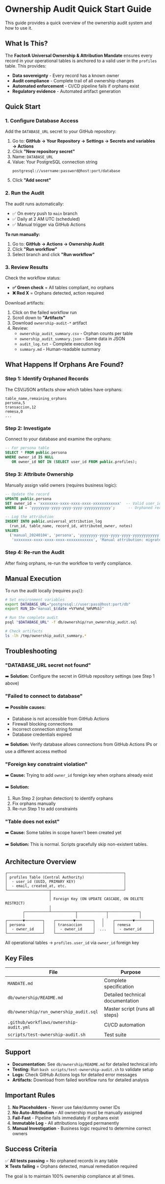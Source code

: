 # Ownership Audit Quick Start Guide

This guide provides a quick overview of the ownership audit system and how to use it.

## What Is This?

The **FactorA Universal Ownership & Attribution Mandate** ensures every record in your operational tables is anchored to a valid user in the `profiles` table. This provides:

- **Data sovereignty** - Every record has a known owner
- **Audit compliance** - Complete trail of all ownership changes
- **Automated enforcement** - CI/CD pipeline fails if orphans exist
- **Regulatory evidence** - Automated artifact generation

## Quick Start

### 1. Configure Database Access

Add the `DATABASE_URL` secret to your GitHub repository:

1. Go to: **GitHub → Your Repository → Settings → Secrets and variables → Actions**
2. Click **"New repository secret"**
3. Name: `DATABASE_URL`
4. Value: Your PostgreSQL connection string
   ```
   postgresql://username:password@host:port/database
   ```
5. Click **"Add secret"**

### 2. Run the Audit

The audit runs automatically:
- ✅ On every push to `main` branch
- ✅ Daily at 2 AM UTC (scheduled)
- ✅ Manual trigger via GitHub Actions

**To run manually:**
1. Go to: **GitHub → Actions → Ownership Audit**
2. Click **"Run workflow"**
3. Select branch and click **"Run workflow"**

### 3. Review Results

Check the workflow status:
- **✅ Green check** = All tables compliant, no orphans
- **❌ Red X** = Orphans detected, action required

Download artifacts:
1. Click on the failed workflow run
2. Scroll down to **"Artifacts"**
3. Download `ownership-audit-*` artifact
4. Review:
   - `ownership_audit_summary.csv` - Orphan counts per table
   - `ownership_audit_summary.json` - Same data in JSON
   - `audit_log.txt` - Complete execution log
   - `summary.md` - Human-readable summary

## What Happens If Orphans Are Found?

### Step 1: Identify Orphaned Records

The CSV/JSON artifacts show which tables have orphans:

```csv
table_name,remaining_orphans
persona,5
transaccion,12
remesa,0
...
```

### Step 2: Investigate

Connect to your database and examine the orphans:

```sql
-- For persona table
SELECT * FROM public.persona 
WHERE owner_id IS NULL 
   OR owner_id NOT IN (SELECT user_id FROM public.profiles);
```

### Step 3: Attribute Ownership

Manually assign valid owners (requires business logic):

```sql
-- Update the record
UPDATE public.persona 
SET owner_id = 'xxxxxxxx-xxxx-xxxx-xxxx-xxxxxxxxxxxx'  -- Valid user_id from profiles
WHERE id = 'yyyyyyyy-yyyy-yyyy-yyyy-yyyyyyyyyyyy';      -- Orphaned record id

-- Log the attribution
INSERT INTO public.universal_attribution_log 
  (run_id, table_name, record_id, attributed_owner, notes)
VALUES 
  ('manual_20240104', 'persona', 'yyyyyyyy-yyyy-yyyy-yyyy-yyyyyyyyyyyy', 
   'xxxxxxxx-xxxx-xxxx-xxxx-xxxxxxxxxxxx', 'Manual attribution: migrated legacy data');
```

### Step 4: Re-run the Audit

After fixing orphans, re-run the workflow to verify compliance.

## Manual Execution

To run the audit locally (requires `psql`):

```bash
# Set environment variables
export DATABASE_URL="postgresql://user:pass@host:port/db"
export RUN_ID="manual_$(date +%Y%m%d_%H%M%S)"

# Run the complete audit
psql "$DATABASE_URL" -f db/ownership/run_ownership_audit.sql

# Check artifacts
ls -lh /tmp/ownership_audit_summary.*
```

## Troubleshooting

### "DATABASE_URL secret not found"

➡️ **Solution:** Configure the secret in GitHub repository settings (see Step 1 above)

### "Failed to connect to database"

➡️ **Possible causes:**
- Database is not accessible from GitHub Actions
- Firewall blocking connections
- Incorrect connection string format
- Database credentials expired

➡️ **Solution:** Verify database allows connections from GitHub Actions IPs or use a different access method

### "Foreign key constraint violation"

➡️ **Cause:** Trying to add `owner_id` foreign key when orphans already exist

➡️ **Solution:** 
1. Run Step 2 (orphan detection) to identify orphans
2. Fix orphans manually
3. Re-run Step 1 to add constraints

### "Table does not exist"

➡️ **Cause:** Some tables in scope haven't been created yet

➡️ **Solution:** This is normal. Scripts gracefully skip non-existent tables.

## Architecture Overview

```
┌─────────────────────────────────────────────────────┐
│ profiles Table (Central Authority)                  │
│  - user_id (UUID, PRIMARY KEY)                      │
│  - email, created_at, etc.                          │
└───────────────────┬─────────────────────────────────┘
                    │
                    │ Foreign Key (ON UPDATE CASCADE, ON DELETE RESTRICT)
                    │
        ┌───────────┴───────────┬─────────────┬──────────────┐
        │                       │             │              │
┌───────▼────────┐    ┌────────▼────────┐   │    ┌────────▼────────┐
│ persona        │    │ transaccion     │   │    │ remesa          │
│  - owner_id    │    │  - owner_id     │  ...   │  - owner_id     │
└────────────────┘    └─────────────────┘        └─────────────────┘
```

All operational tables → `profiles.user_id` via `owner_id` foreign key

## Key Files

| File | Purpose |
|------|---------|
| `MANDATE.md` | Complete specification |
| `db/ownership/README.md` | Detailed technical documentation |
| `db/ownership/run_ownership_audit.sql` | Master script (runs all steps) |
| `.github/workflows/ownership-audit.yml` | CI/CD automation |
| `scripts/test-ownership-audit.sh` | Test suite |

## Support

- **Documentation:** See `db/ownership/README.md` for detailed technical info
- **Testing:** Run `bash scripts/test-ownership-audit.sh` to validate setup
- **Logs:** Check GitHub Actions logs for detailed error messages
- **Artifacts:** Download from failed workflow runs for detailed analysis

## Important Rules

1. **No Placeholders** - Never use fake/dummy owner IDs
2. **No Auto-Attribution** - All ownership must be manually assigned
3. **Fail-Fast** - Pipeline fails immediately if orphans exist
4. **Immutable Log** - All attributions logged permanently
5. **Manual Investigation** - Business logic required to determine correct owners

## Success Criteria

✅ **All tests passing** = No orphaned records in any table  
❌ **Tests failing** = Orphans detected, manual remediation required

The goal is to maintain 100% ownership compliance at all times.
